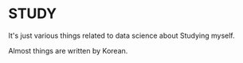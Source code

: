 # STUDY

It's just various things related to data science about Studying myself. 


Almost things are written by Korean.

